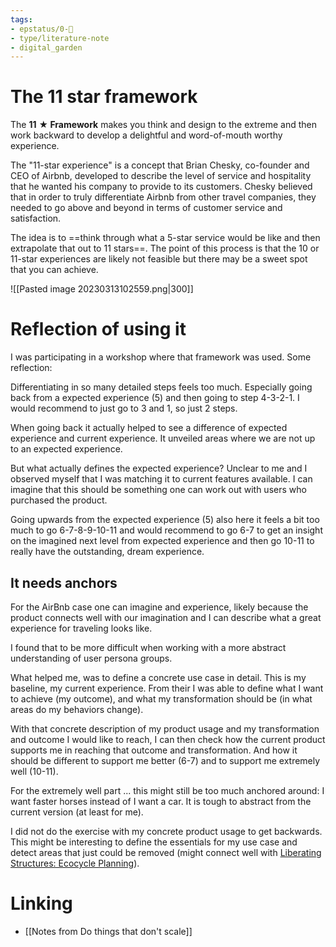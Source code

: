 ```yaml
---
tags: 
- epstatus/0-🌰
- type/literature-note
- digital_garden
---
```

# The 11 star framework
The **11** **★ Framework** makes you think and design to the extreme and then work backward to develop a delightful and word-of-mouth worthy experience.

The "11-star experience" is a concept that Brian Chesky, co-founder and CEO of Airbnb, developed to describe the level of service and hospitality that he wanted his company to provide to its customers. Chesky believed that in order to truly differentiate Airbnb from other travel companies, they needed to go above and beyond in terms of customer service and satisfaction.

The idea is to ==think through what a 5-star service would be like and then extrapolate that out to 11 stars==. The point of this process is that the 10 or 11-star experiences are likely not feasible but there may be a sweet spot that you can achieve.

![[Pasted image 20230313102559.png|300]]

# Reflection of using it
I was participating in a workshop where that framework was used. Some reflection:

Differentiating in so many detailed steps feels too much. Especially going back from a expected experience (5) and then going to step 4-3-2-1. 
I would recommend to just go to 3 and 1, so just 2 steps.

When going back it actually helped to see a difference of expected experience and current experience. It unveiled areas where we are not up to an expected experience. 

But what actually defines the expected experience? Unclear to me and I observed myself that I was matching it to current features available. I can imagine that this should be something one can work out with users who purchased the product.

Going upwards from the expected experience (5) also here it feels a bit too much to go 6-7-8-9-10-11 and would recommend to go 6-7 to get an insight on the imagined next level from expected experience and then go 10-11 to really have the outstanding, dream experience. 

## It needs anchors
For the AirBnb case one can imagine and experience, likely because the product connects well with our imagination and I can describe what a great experience for traveling looks like. 

I found that to be more difficult when working with a more abstract understanding of user persona groups. 

What helped me, was to define a concrete use case in detail. This is my baseline, my current experience. From their I was able to define what I want to achieve (my outcome), and what my transformation should be (in what areas do my behaviors change). 

With that concrete description of my product usage and my transformation and outcome I would like to reach, I can then check how the current product supports me in reaching that outcome and transformation. 
And how it should be different to support me better (6-7) and to support me extremely well (10-11). 

For the extremely well part ... this might still be too much anchored around: I want faster horses instead of I want a car. It is tough to abstract from the current version (at least for me).

I did not do the exercise with my concrete product usage to get backwards. This might be interesting to define the essentials for my use case and detect areas that just could be removed (might connect well with [Liberating Structures: Ecocycle Planning](https://www.liberatingstructures.com/31-ecocycle-planning/)).


# Linking
+ [[Notes from Do things that don't scale]]

